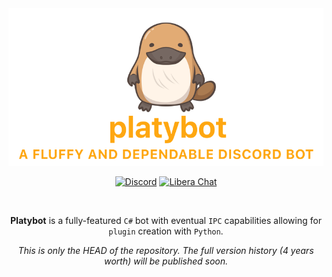 <div align="center">
  <a href="https://platybot.app/"><img alt="platybot" src="logo.png"/></a>

<br/>

[![Discord](https://shields.io/badge/chat-discord-7289da?style=for-the-badge)](https://discord.gg/bqkJqWwsmJ)
[![Libera Chat](https://shields.io/badge/chat-libera%20chat-ec62d7?style=for-the-badge)](https://web.libera.chat/?channel=#platybot)

<br/>

**Platybot** is a fully-featured `C#` bot with eventual `IPC` capabilities allowing for `plugin` creation with `Python`.

*This is only the HEAD of the repository. The full version history (4 years worth) will be published soon.*

</div>
